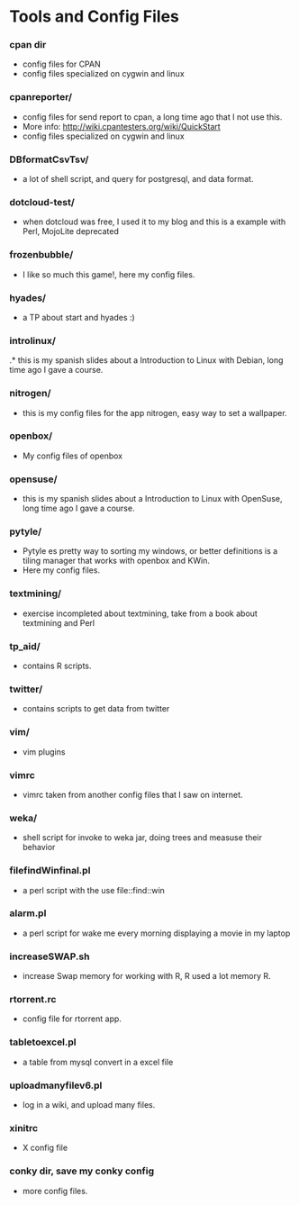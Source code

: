 
Tools and Config Files
======================

### cpan dir 
* config files for CPAN
* config files specialized on cygwin and linux 

### cpanreporter/ 
* config files for send report to cpan, a long time ago that I not use this.
* More info: http://wiki.cpantesters.org/wiki/QuickStart
* config files specialized on cygwin and linux 

### DBformatCsvTsv/
* a lot of shell script, and query for postgresql, and data format. 

### dotcloud-test/  
* when dotcloud was free, I used it to my blog and this is a example with Perl, MojoLite deprecated

### frozenbubble/   
* I like so much this game!, here my config files.

### hyades/
* a TP about start and hyades :)

### introlinux/
.* this is my spanish slides about a Introduction to Linux with Debian, long time ago I gave a course.

### nitrogen/
* this is my config files for the app nitrogen, easy way to set a wallpaper.   

### openbox/
* My config files of openbox

### opensuse/
* this is my spanish slides about a Introduction to Linux with OpenSuse, long time ago I gave a course.

### pytyle/
* Pytyle es pretty way to sorting my windows, or better definitions is a tiling manager that works with openbox and KWin.
* Here my config files.

### textmining/
* exercise incompleted about textmining, take from a book about textmining and Perl

### tp_aid/
* contains R scripts.

### twitter/
* contains scripts to get data from twitter

### vim/
* vim plugins

### vimrc
* vimrc taken from another config files that I saw on internet.

### weka/
* shell script for invoke to weka jar, doing trees and measuse their behavior

### filefindWinfinal.pl
* a perl script with the use file::find::win

### alarm.pl
* a perl script for wake me every morning displaying a movie in my laptop 

### increaseSWAP.sh
* increase Swap memory for working with R, R used a lot memory R. 

### rtorrent.rc
* config file for rtorrent app.  

### tabletoexcel.pl
* a table from mysql convert in a excel file

### uploadmanyfilev6.pl
* log in a wiki, and upload many files.

### xinitrc
*  X config file 

### conky dir, save my conky config
* more config files.
